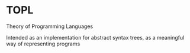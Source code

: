 # TOPL
Theory of Programming Languages

Intended as an implementation for abstract syntax trees, as a meaningful way of representing programs

